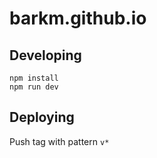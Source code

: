 # barkm.github.io

## Developing

```
npm install
npm run dev
```

## Deploying

Push tag with pattern `v*`